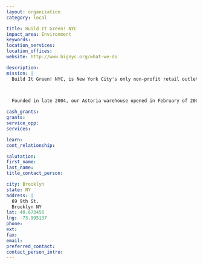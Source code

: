```yaml
---
layout: organization
category: local

title: Build It Green! NYC
impact_area: Environment
keywords: 
location_services: 
location_offices: 
website: http://www.bignyc.org/what-we-do

description: 
mission: |
  Build It Green! NYC, is New York City's only non-profit retail outlet for salvaged and surplus building materials. Our reuse centers have everything from panel doors to high end refrigerators and shutters to movie props. Our mission is to keep these materials out of the landfill, while offering deep discounts on their resale. We are working towards reducing the amount of unnecessary construction and demolition (C&D) waste clogging our landfills, which contributes to pollution, GHG emissions, climate change and global warming.

  

  Founded in late 2004, our Astoria warehouse opened in February of 2005. Our second reuse center opened in Gowanus, Brooklyn in November 2011.

cash_grants: 
grants: 
service_opp: 
services: 

learn: 
cont_relationship: 

salutation: 
first_name: 
last_name: 
title_contact_person: 

city: Brooklyn
state: NY
address: |
  69 9th St.  
  Brooklyn NY 
lat: 40.673456
lng: -73.995137
phone: 
ext: 
fax: 
email: 
preferred_contact: 
contact_person_intro: 
---
```

